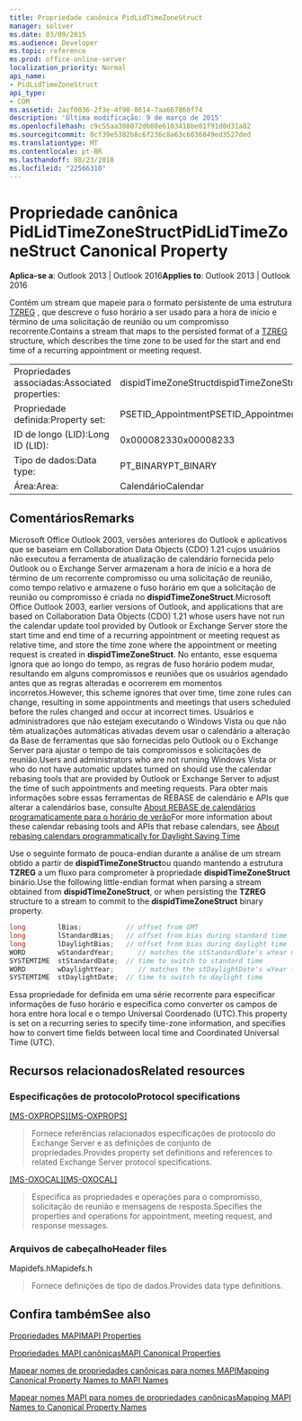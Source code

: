 ```yaml
---
title: Propriedade canônica PidLidTimeZoneStruct
manager: soliver
ms.date: 03/09/2015
ms.audience: Developer
ms.topic: reference
ms.prod: office-online-server
localization_priority: Normal
api_name:
- PidLidTimeZoneStruct
api_type:
- COM
ms.assetid: 2acf0036-2f3e-4f90-8614-7aa667860f74
description: 'Última modificação: 9 de março de 2015'
ms.openlocfilehash: c9c55aa308072db08e6103418be01f91d0d31a82
ms.sourcegitcommit: 0cf39e5382b8c6f236c8a63c6036849ed3527ded
ms.translationtype: MT
ms.contentlocale: pt-BR
ms.lasthandoff: 08/23/2018
ms.locfileid: "22566310"
---
```

# <a name="pidlidtimezonestruct-canonical-property"></a><span data-ttu-id="f6218-103">Propriedade canônica PidLidTimeZoneStruct</span><span class="sxs-lookup"><span data-stu-id="f6218-103">PidLidTimeZoneStruct Canonical Property</span></span>

  
  
<span data-ttu-id="f6218-104">**Aplica-se a**: Outlook 2013 | Outlook 2016</span><span class="sxs-lookup"><span data-stu-id="f6218-104">**Applies to**: Outlook 2013 | Outlook 2016</span></span> 
  
<span data-ttu-id="f6218-105">Contém um stream que mapeie para o formato persistente de uma estrutura [TZREG](http://msdn.microsoft.com/en-us/library/bb820983%28v=office.12%29.aspx) , que descreve o fuso horário a ser usado para a hora de início e término de uma solicitação de reunião ou um compromisso recorrente.</span><span class="sxs-lookup"><span data-stu-id="f6218-105">Contains a stream that maps to the persisted format of a [TZREG](http://msdn.microsoft.com/en-us/library/bb820983%28v=office.12%29.aspx) structure, which describes the time zone to be used for the start and end time of a recurring appointment or meeting request.</span></span> 
  
|||
|:-----|:-----|
|<span data-ttu-id="f6218-106">Propriedades associadas:</span><span class="sxs-lookup"><span data-stu-id="f6218-106">Associated properties:</span></span>  <br/> |<span data-ttu-id="f6218-107">dispidTimeZoneStruct</span><span class="sxs-lookup"><span data-stu-id="f6218-107">dispidTimeZoneStruct</span></span>  <br/> |
|<span data-ttu-id="f6218-108">Propriedade definida:</span><span class="sxs-lookup"><span data-stu-id="f6218-108">Property set:</span></span>  <br/> |<span data-ttu-id="f6218-109">PSETID_Appointment</span><span class="sxs-lookup"><span data-stu-id="f6218-109">PSETID_Appointment</span></span>  <br/> |
|<span data-ttu-id="f6218-110">ID de longo (LID):</span><span class="sxs-lookup"><span data-stu-id="f6218-110">Long ID (LID):</span></span>  <br/> |<span data-ttu-id="f6218-111">0x00008233</span><span class="sxs-lookup"><span data-stu-id="f6218-111">0x00008233</span></span>  <br/> |
|<span data-ttu-id="f6218-112">Tipo de dados:</span><span class="sxs-lookup"><span data-stu-id="f6218-112">Data type:</span></span>  <br/> |<span data-ttu-id="f6218-113">PT_BINARY</span><span class="sxs-lookup"><span data-stu-id="f6218-113">PT_BINARY</span></span>  <br/> |
|<span data-ttu-id="f6218-114">Área:</span><span class="sxs-lookup"><span data-stu-id="f6218-114">Area:</span></span>  <br/> |<span data-ttu-id="f6218-115">Calendário</span><span class="sxs-lookup"><span data-stu-id="f6218-115">Calendar</span></span>  <br/> |
   
## <a name="remarks"></a><span data-ttu-id="f6218-116">Comentários</span><span class="sxs-lookup"><span data-stu-id="f6218-116">Remarks</span></span>

<span data-ttu-id="f6218-117">Microsoft Office Outlook 2003, versões anteriores do Outlook e aplicativos que se baseiam em Collaboration Data Objects (CDO) 1.21 cujos usuários não executou a ferramenta de atualização de calendário fornecida pelo Outlook ou o Exchange Server armazenam a hora de início e a hora de término de um recorrente compromisso ou uma solicitação de reunião, como tempo relativo e armazene o fuso horário em que a solicitação de reunião ou compromisso é criada no **dispidTimeZoneStruct**.</span><span class="sxs-lookup"><span data-stu-id="f6218-117">Microsoft Office Outlook 2003, earlier versions of Outlook, and applications that are based on Collaboration Data Objects (CDO) 1.21 whose users have not run the calendar update tool provided by Outlook or Exchange Server store the start time and end time of a recurring appointment or meeting request as relative time, and store the time zone where the appointment or meeting request is created in **dispidTimeZoneStruct**.</span></span> <span data-ttu-id="f6218-118">No entanto, esse esquema ignora que ao longo do tempo, as regras de fuso horário podem mudar, resultando em alguns compromissos e reuniões que os usuários agendado antes que as regras alteradas e ocorrerem em momentos incorretos.</span><span class="sxs-lookup"><span data-stu-id="f6218-118">However, this scheme ignores that over time, time zone rules can change, resulting in some appointments and meetings that users scheduled before the rules changed and occur at incorrect times.</span></span> <span data-ttu-id="f6218-119">Usuários e administradores que não estejam executando o Windows Vista ou que não têm atualizações automáticas ativadas devem usar o calendário a alteração da Base de ferramentas que são fornecidas pelo Outlook ou o Exchange Server para ajustar o tempo de tais compromissos e solicitações de reunião.</span><span class="sxs-lookup"><span data-stu-id="f6218-119">Users and administrators who are not running Windows Vista or who do not have automatic updates turned on should use the calendar rebasing tools that are provided by Outlook or Exchange Server to adjust the time of such appointments and meeting requests.</span></span> <span data-ttu-id="f6218-120">Para obter mais informações sobre essas ferramentas de REBASE de calendário e APIs que alterar a calendários base, consulte [About REBASE de calendários programaticamente para o horário de verão](http://msdn.microsoft.com/library/38b342d9-ab10-04b6-5490-9a45f847a60f%28Office.15%29.aspx)</span><span class="sxs-lookup"><span data-stu-id="f6218-120">For more information about these calendar rebasing tools and APIs that rebase calendars, see [About rebasing calendars programmatically for Daylight Saving Time](http://msdn.microsoft.com/library/38b342d9-ab10-04b6-5490-9a45f847a60f%28Office.15%29.aspx)</span></span>
  
<span data-ttu-id="f6218-121">Use o seguinte formato de pouca-endian durante a análise de um stream obtido a partir de **dispidTimeZoneStruct**ou quando mantendo a estrutura **TZREG** a um fluxo para comprometer à propriedade **dispidTimeZoneStruct** binário.</span><span class="sxs-lookup"><span data-stu-id="f6218-121">Use the following little-endian format when parsing a stream obtained from **dispidTimeZoneStruct**, or when persisting the **TZREG** structure to a stream to commit to the **dispidTimeZoneStruct** binary property.</span></span> 
  
```cpp
long        lBias;           // offset from GMT
long        lStandardBias;   // offset from bias during standard time
long        lDaylightBias;   // offset from bias during daylight time
WORD        wStandardYear;      // matches the stStandardDate's wYear member
SYSTEMTIME  stStandardDate;  // time to switch to standard time
WORD        wDaylightYear;      // matches the stDaylightDate's wYear field
SYSTEMTIME  stDaylightDate;  // time to switch to daylight time
```

<span data-ttu-id="f6218-122">Essa propriedade for definida em uma série recorrente para especificar informações de fuso horário e especifica como converter os campos de hora entre hora local e o tempo Universal Coordenado (UTC).</span><span class="sxs-lookup"><span data-stu-id="f6218-122">This property is set on a recurring series to specify time-zone information, and specifies how to convert time fields between local time and Coordinated Universal Time (UTC).</span></span>
  
## <a name="related-resources"></a><span data-ttu-id="f6218-123">Recursos relacionados</span><span class="sxs-lookup"><span data-stu-id="f6218-123">Related resources</span></span>

### <a name="protocol-specifications"></a><span data-ttu-id="f6218-124">Especificações de protocolo</span><span class="sxs-lookup"><span data-stu-id="f6218-124">Protocol specifications</span></span>

<span data-ttu-id="f6218-125">[[MS-OXPROPS]](http://msdn.microsoft.com/library/09861fde-c8e4-4028-9346-e7c214cfdba1%28Office.15%29.aspx)</span><span class="sxs-lookup"><span data-stu-id="f6218-125">[[MS-OXPROPS]](http://msdn.microsoft.com/library/09861fde-c8e4-4028-9346-e7c214cfdba1%28Office.15%29.aspx)</span></span>
  
> <span data-ttu-id="f6218-126">Fornece referências relacionados especificações de protocolo do Exchange Server e as definições de conjunto de propriedades.</span><span class="sxs-lookup"><span data-stu-id="f6218-126">Provides property set definitions and references to related Exchange Server protocol specifications.</span></span>
    
<span data-ttu-id="f6218-127">[[MS-OXOCAL]](http://msdn.microsoft.com/library/09861fde-c8e4-4028-9346-e7c214cfdba1%28Office.15%29.aspx)</span><span class="sxs-lookup"><span data-stu-id="f6218-127">[[MS-OXOCAL]](http://msdn.microsoft.com/library/09861fde-c8e4-4028-9346-e7c214cfdba1%28Office.15%29.aspx)</span></span>
  
> <span data-ttu-id="f6218-128">Especifica as propriedades e operações para o compromisso, solicitação de reunião e mensagens de resposta.</span><span class="sxs-lookup"><span data-stu-id="f6218-128">Specifies the properties and operations for appointment, meeting request, and response messages.</span></span>
    
### <a name="header-files"></a><span data-ttu-id="f6218-129">Arquivos de cabeçalho</span><span class="sxs-lookup"><span data-stu-id="f6218-129">Header files</span></span>

<span data-ttu-id="f6218-130">Mapidefs.h</span><span class="sxs-lookup"><span data-stu-id="f6218-130">Mapidefs.h</span></span>
  
> <span data-ttu-id="f6218-131">Fornece definições de tipo de dados.</span><span class="sxs-lookup"><span data-stu-id="f6218-131">Provides data type definitions.</span></span>
    
## <a name="see-also"></a><span data-ttu-id="f6218-132">Confira também</span><span class="sxs-lookup"><span data-stu-id="f6218-132">See also</span></span>



[<span data-ttu-id="f6218-133">Propriedades MAPI</span><span class="sxs-lookup"><span data-stu-id="f6218-133">MAPI Properties</span></span>](mapi-properties.md)
  
[<span data-ttu-id="f6218-134">Propriedades MAPI canônicas</span><span class="sxs-lookup"><span data-stu-id="f6218-134">MAPI Canonical Properties</span></span>](mapi-canonical-properties.md)
  
[<span data-ttu-id="f6218-135">Mapear nomes de propriedades canônicas para nomes MAPI</span><span class="sxs-lookup"><span data-stu-id="f6218-135">Mapping Canonical Property Names to MAPI Names</span></span>](mapping-canonical-property-names-to-mapi-names.md)
  
[<span data-ttu-id="f6218-136">Mapear nomes MAPI para nomes de propriedades canônicas</span><span class="sxs-lookup"><span data-stu-id="f6218-136">Mapping MAPI Names to Canonical Property Names</span></span>](mapping-mapi-names-to-canonical-property-names.md)

